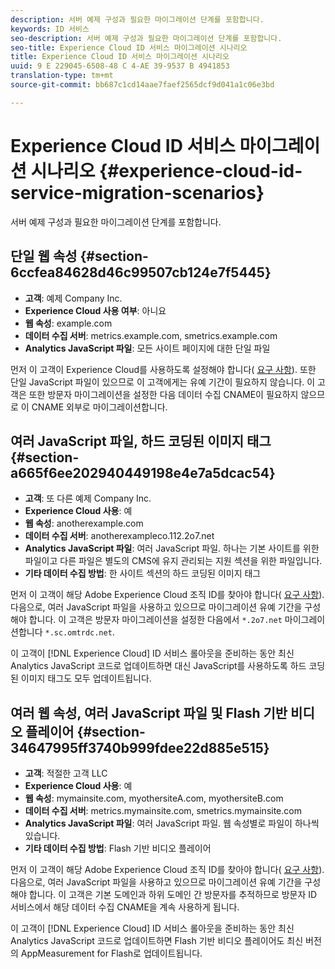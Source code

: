 ```yaml
---
description: 서버 예제 구성과 필요한 마이그레이션 단계를 포함합니다.
keywords: ID 서비스
seo-description: 서버 예제 구성과 필요한 마이그레이션 단계를 포함합니다.
seo-title: Experience Cloud ID 서비스 마이그레이션 시나리오
title: Experience Cloud ID 서비스 마이그레이션 시나리오
uuid: 9 E 229045-6508-48 C 4-AE 39-9537 B 4941853
translation-type: tm+mt
source-git-commit: bb687c1cd14aae7faef2565dcf9d041a1c06e3bd

---
```



# Experience Cloud ID 서비스 마이그레이션 시나리오 {#experience-cloud-id-service-migration-scenarios}

서버 예제 구성과 필요한 마이그레이션 단계를 포함합니다.

## 단일 웹 속성 {#section-6ccfea84628d46c99507cb124e7f5445}

* **고객**: 예제 Company Inc.
* **Experience Cloud 사용 여부**: 아니요
* **웹 속성**: example.com
* **데이터 수집 서버**: metrics.example.com, smetrics.example.com
* **Analytics JavaScript 파일**: 모든 사이트 페이지에 대한 단일 파일

먼저 이 고객이 Experience Cloud를 사용하도록 설정해야 합니다( [요구 사항](../../mcvid-reference/mcvid-requirements.md)). 또한 단일 JavaScript 파일이 있으므로 이 고객에게는 유예 기간이 필요하지 않습니다. 이 고객은 또한 방문자 마이그레이션을 설정한 다음 데이터 수집 CNAME이 필요하지 않으므로 이 CNAME 외부로 마이그레이션합니다.

## 여러 JavaScript 파일, 하드 코딩된 이미지 태그 {#section-a665f6ee202940449198e4e7a5dcac54}

* **고객**: 또 다른 예제 Company Inc.
* **Experience Cloud 사용**: 예
* **웹 속성**: anotherexample.com
* **데이터 수집 서버**: anotherexampleco.112.2o7.net
* **Analytics JavaScript 파일**: 여러 JavaScript 파일. 하나는 기본 사이트를 위한 파일이고 다른 파일은 별도의 CMS에 유지 관리되는 지원 섹션을 위한 파일입니다.
* **기타 데이터 수집 방법**: 한 사이트 섹션의 하드 코딩된 이미지 태그

먼저 이 고객이 해당 Adobe Experience Cloud 조직 ID를 찾아야 합니다( [요구 사항](../../mcvid-reference/mcvid-requirements.md)). 다음으로, 여러 JavaScript 파일을 사용하고 있으므로 마이그레이션 유예 기간을 구성해야 합니다. 이 고객은 방문자 마이그레이션을 설정한 다음에서 `*.2o7.net` 마이그레이션합니다 `*.sc.omtrdc.net`.

이 고객이 [!DNL Experience Cloud] ID 서비스 롤아웃을 준비하는 동안 최신 Analytics JavaScript 코드로 업데이트하면 대신 JavaScript를 사용하도록 하드 코딩된 이미지 태그도 모두 업데이트됩니다.

## 여러 웹 속성, 여러 JavaScript 파일 및 Flash 기반 비디오 플레이어 {#section-34647995ff3740b999fdee22d885e515}

* **고객**: 적절한 고객 LLC
* **Experience Cloud 사용**: 예
* **웹 속성**: mymainsite.com, myothersiteA.com, myothersiteB.com
* **데이터 수집 서버**: metrics.mymainsite.com, smetrics.mymainsite.com
* **Analytics JavaScript 파일**: 여러 JavaScript 파일. 웹 속성별로 파일이 하나씩 있습니다.
* **기타 데이터 수집 방법**: Flash 기반 비디오 플레이어

먼저 이 고객이 해당 Adobe Experience Cloud 조직 ID를 찾아야 합니다( [요구 사항](../../mcvid-reference/mcvid-requirements.md)). 다음으로, 여러 JavaScript 파일을 사용하고 있으므로 마이그레이션 유예 기간을 구성해야 합니다. 이 고객은 기본 도메인과 하위 도메인 간 방문자를 추적하므로 방문자 ID 서비스에서 해당 데이터 수집 CNAME을 계속 사용하게 됩니다.

이 고객이 [!DNL Experience Cloud] ID 서비스 롤아웃을 준비하는 동안 최신 Analytics JavaScript 코드로 업데이트하면 Flash 기반 비디오 플레이어도 최신 버전의 AppMeasurement for Flash로 업데이트됩니다.
